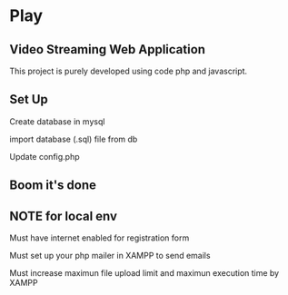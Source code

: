 # Play
## Video Streaming Web Application
This project is purely developed using code php and javascript.


## Set Up
Create database in mysql

import database (.sql) file from db

Update config.php


## Boom it's done


## NOTE for local env
Must have internet enabled for registration form

Must set up your php mailer in XAMPP to send emails

Must increase maximun file upload limit and maximun execution time by XAMPP
